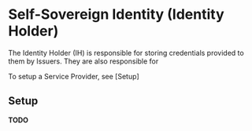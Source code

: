 # Self-Sovereign Identity (Identity Holder)
The Identity Holder (IH) is responsible for storing credentials provided to them by Issuers.
They are also responsible for 

To setup a Service Provider, see [Setup]

## Setup

**TODO**
